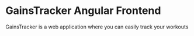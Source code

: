 # GainsTracker Angular Frontend

GainsTracker is a web application where you can easily track your workouts

